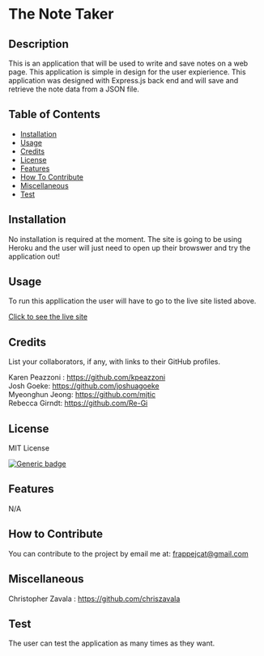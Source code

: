 
  # The Note Taker

  ## Description 
  This is an application that will be used to write and save notes on a web page. This application is simple in design for the user expierience. This application was designed with Express.js back end and will save and retrieve the note data from a JSON file. 
  

  ## Table of Contents
  - [Installation](#installation)
  - [Usage](#usage)
  - [Credits](#credits)
  - [License](#license)
  - [Features](#features)
  - [How To Contribute](#how-to-contribute)
  - [Miscellaneous](#miscellaneous)
  - [Test](#test)

  ## Installation 
  No installation is required at the moment. The site is going to be using Heroku and the user will just need to open up their browswer and try the application out!

  ## Usage
  To run this appllication the user will have to go to the live site listed above.  

  
  [Click to see the live site](https://heroku.com/pages)
  

  ## Credits
  List your collaborators, if any, with links to their GitHub profiles.

  Karen Peazzoni : https://github.com/kpeazzoni \
  Josh Goeke: https://github.com/joshuagoeke \
  Myeonghun Jeong: https://github.com/mjtic \
  Rebecca Girndt: <https://github.com/Re-Gi> 


  
  ## License 
  MIT License
  
  [![Generic badge](https://img.shields.io/badge/License-MIT&ensp;License-purple.svg)](https://choosealicense.com/licenses/mit-license/.)
  
  

  ## Features
  N/A

  ## How to Contribute
  You can contribute to the project by email me at: frappejcat@gmail.com

  ## Miscellaneous 
  Christopher Zavala :
  https://github.com/chriszavala

  ## Test
  The user can test the application as many times as they want. 
